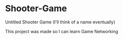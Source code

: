# Shooter-Game
Untitled Shooter Game
(I'll think of a name eventually)

This project was made so I can learn Game Networking